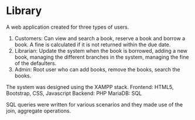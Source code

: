 # Library
 
 A web application created for three types of users.
 1. Customers: Can view and search a book, reserve a book and borrow a book. A fine is calculated if it is not returned within the due date. 
 2. Librarian: Update the system when the book is borrowed, adding a new book, managing the different branches in the system,                                               managing the fine of the defaulters.
 3. Admin: Root user who can add books, remove the books, search the books. 
 
 The system was designed using the XAMPP stack.
 Frontend: HTML5, Bootstrap, CSS, Javascript
 Backend: PHP
 MariaDB: SQL
 
 SQL queries were written for various scenarios and they made use of the join, aggregate operations. 
